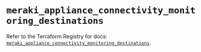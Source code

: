 # `meraki_appliance_connectivity_monitoring_destinations`

Refer to the Terraform Registry for docs: [`meraki_appliance_connectivity_monitoring_destinations`](https://registry.terraform.io/providers/ciscodevnet/meraki/1.7.1/docs/resources/appliance_connectivity_monitoring_destinations).
